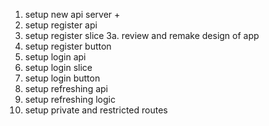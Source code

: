 1. setup new api server +
2. setup register api
3. setup register slice 3a. review and remake design of app
4. setup register button
5. setup login api
6. setup login slice
7. setup login button
8. setup refreshing api
9. setup refreshing logic
10. setup private and restricted routes
